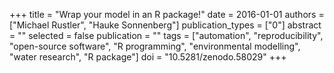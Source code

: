 +++
title = "Wrap your model in an R package!"
date = 2016-01-01
authors = ["Michael Rustler", "Hauke Sonnenberg"]
publication_types = ["0"]
abstract = ""
selected = false
publication = ""
tags = ["automation", "reproducibility", "open-source software", "R programming", "environmental modelling", "water research", "R package"]
doi = "10.5281/zenodo.58029"
+++

